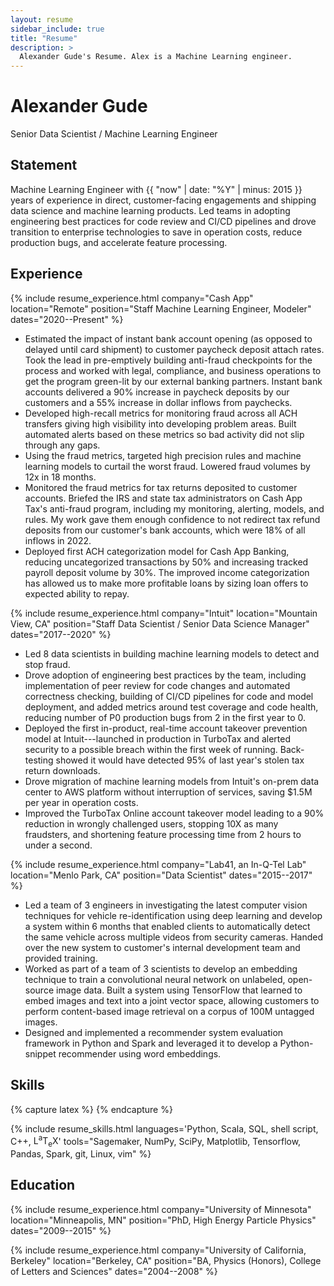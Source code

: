 ```yaml
---
layout: resume
sidebar_include: true
title: "Resume"
description: >
  Alexander Gude's Resume. Alex is a Machine Learning engineer.
---
```


# Alexander Gude

<div class="subtitle">Senior Data Scientist / Machine Learning Engineer</div>

## Statement

Machine Learning Engineer with {{ "now" | date: "%Y" | minus: 2015 }} years of
experience in direct, customer-facing engagements and shipping data science
and machine learning products. Led teams in adopting engineering best
practices for code review and CI/CD pipelines and drove transition to
enterprise technologies to save in operation costs, reduce production bugs,
and accelerate feature processing.

## Experience

{% include resume_experience.html
  company="Cash App"
  location="Remote"
  position="Staff Machine Learning Engineer, Modeler"
  dates="2020--Present"
%}

- Estimated the impact of instant bank account opening (as opposed to delayed
  until card shipment) to customer paycheck deposit attach rates. Took the
  lead in pre-emptively building anti-fraud checkpoints for the process and
  worked with legal, compliance, and business operations to get the program
  green-lit by our external banking partners. Instant bank accounts delivered
  a 90% increase in paycheck deposits by our customers and a 55% increase in
  dollar inflows from paychecks.
- Developed high-recall metrics for monitoring fraud across all ACH transfers
  giving high visibility into developing problem areas. Built automated alerts
  based on these metrics so bad activity did not slip through any gaps.
- Using the fraud metrics, targeted high precision rules and machine learning
  models to curtail the worst fraud. Lowered fraud volumes by 12x in 18
  months.
- Monitored the fraud metrics for tax returns deposited to customer accounts.
  Briefed the IRS and state tax administrators on Cash App Tax's anti-fraud
  program, including my monitoring, alerting, models, and rules. My work gave
  them enough confidence to not redirect tax refund deposits from our
  customer's bank accounts, which were 18% of all inflows in 2022.
- Deployed first ACH categorization model for Cash App Banking, reducing
  uncategorized transactions by 50% and increasing tracked payroll deposit
  volume by 30%. The improved income categorization has allowed us to make
  more profitable loans by sizing loan offers to expected ability to repay.

{% include resume_experience.html
  company="Intuit"
  location="Mountain View, CA"
  position="Staff Data Scientist / Senior Data Science Manager"
  dates="2017--2020"
%}

- Led 8 data scientists in building machine learning models to detect and stop
  fraud.
- Drove adoption of engineering best practices by the team, including
  implementation of peer review for code changes and automated correctness
  checking, building of CI/CD pipelines for code and model deployment, and
  added metrics around test coverage and code health, reducing number of P0
  production bugs from 2 in the first year to 0.
- Deployed the first in-product, real-time account takeover prevention model
  at Intuit---launched in production in TurboTax and alerted security to a
  possible breach within the first week of running. Back-testing showed it
  would have detected 95% of last year's stolen tax return downloads.
- Drove migration of machine learning models from Intuit's on-prem data center
  to AWS platform without interruption of services, saving $1.5M per year in
  operation costs.
- Improved the TurboTax Online account takeover model leading to a 90%
  reduction in wrongly challenged users, stopping 10X as many fraudsters, and
  shortening feature processing time from 2 hours to under a second.

{% include resume_experience.html
  company="Lab41, an In-Q-Tel Lab"
  location="Menlo Park, CA"
  position="Data Scientist"
  dates="2015--2017"
%}

- Led a team of 3 engineers in investigating the latest computer vision
  techniques for vehicle re-identification using deep learning and develop a
  system within 6 months that enabled clients to automatically detect the same
  vehicle across multiple videos from security cameras. Handed over the new
  system to customer's internal development team and provided training.
- Worked as part of a team of 3 scientists to develop an embedding technique
  to train a convolutional neural network on unlabeled, open-source image
  data. Built a system using TensorFlow that learned to embed images and text
  into a joint vector space, allowing customers to perform content-based image
  retrieval on a corpus of 100M untagged images.
- Designed and implemented a recommender system evaluation framework in Python
  and Spark and leveraged it to develop a Python-snippet recommender using
  word embeddings.

## Skills

{% capture latex %}
{% endcapture %}

{% include resume_skills.html
languages='Python, Scala, SQL, shell script, C++, <span class="latex">L<sup>a</sup>T<sub>e</sub>X</span>'
  tools="Sagemaker, NumPy, SciPy, Matplotlib, Tensorflow, Pandas, Spark, git, Linux, vim"
%}

## Education

{% include resume_experience.html
  company="University of Minnesota"
  location="Minneapolis, MN"
  position="PhD, High Energy Particle Physics"
  dates="2009--2015"
%}

{% include resume_experience.html
  company="University of California, Berkeley"
  location="Berkeley, CA"
  position="BA, Physics (Honors), College of Letters and Sciences"
  dates="2004--2008"
%}
